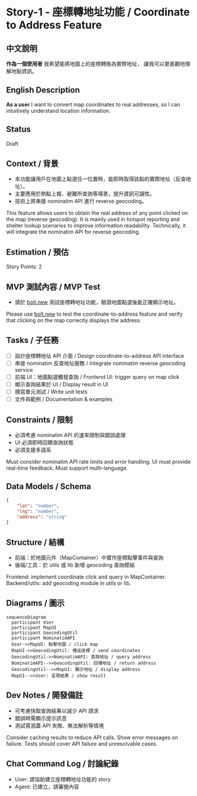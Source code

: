 # Story-1 - 座標轉地址功能 / Coordinate to Address Feature

## 中文說明

**作為一個使用者**
我希望能將地圖上的座標轉換為實際地址，
讓我可以更直觀地理解地點資訊。

## English Description

**As a user**
I want to convert map coordinates to real addresses,
so I can intuitively understand location information.

## Status

Draft

## Context / 背景

-   本功能讓用戶在地圖上點選任一位置時，能即時取得該點的實際地址（反查地址）。
-   主要應用於熱點上報、避難所查詢等場景，提升資訊可讀性。
-   技術上將串接 nominatim API 進行 reverse geocoding。

This feature allows users to obtain the real address of any point clicked on the map (reverse geocoding). It is mainly used in hotspot reporting and shelter lookup scenarios to improve information readability. Technically, it will integrate the nominatim API for reverse geocoding.

## Estimation / 預估

Story Points: 2

## MVP 測試內容 / MVP Test

-   請於 [bolt.new](https://bolt.new) 測試座標轉地址功能，驗證地圖點選後能正確顯示地址。

Please use [bolt.new](https://bolt.new) to test the coordinate-to-address feature and verify that clicking on the map correctly displays the address.

## Tasks / 子任務

-   [ ] 設計座標轉地址 API 介面 / Design coordinate-to-address API interface
-   [ ] 串接 nominatim 反查地址服務 / Integrate nominatim reverse geocoding service
-   [ ] 前端 UI：地圖點選觸發查詢 / Frontend UI: trigger query on map click
-   [ ] 顯示查詢結果於 UI / Display result in UI
-   [ ] 撰寫單元測試 / Write unit tests
-   [ ] 文件與範例 / Documentation & examples

## Constraints / 限制

-   必須考慮 nominatim API 的速率限制與錯誤處理
-   UI 必須即時回饋查詢狀態
-   必須支援多語系

Must consider nominatim API rate limits and error handling. UI must provide real-time feedback. Must support multi-language.

## Data Models / Schema

```json
{
    "lat": "number",
    "lng": "number",
    "address": "string"
}
```

## Structure / 結構

-   前端：於地圖元件（MapContainer）中實作座標點擊事件與查詢
-   後端/工具：於 utils 或 lib 新增 geocoding 查詢模組

Frontend: implement coordinate click and query in MapContainer. Backend/utils: add geocoding module in utils or lib.

## Diagrams / 圖示

```mermaid
sequenceDiagram
  participant User
  participant MapUI
  participant GeocodingUtil
  participant NominatimAPI
  User->>MapUI: 點擊地圖 / click map
  MapUI->>GeocodingUtil: 傳送座標 / send coordinates
  GeocodingUtil->>NominatimAPI: 查詢地址 / query address
  NominatimAPI-->>GeocodingUtil: 回傳地址 / return address
  GeocodingUtil-->>MapUI: 顯示地址 / display address
  MapUI-->>User: 呈現結果 / show result
```

## Dev Notes / 開發備註

-   可考慮快取查詢結果以減少 API 請求
-   錯誤時需顯示提示訊息
-   測試需涵蓋 API 失敗、無法解析等情境

Consider caching results to reduce API calls. Show error messages on failure. Tests should cover API failure and unresolvable cases.

## Chat Command Log / 討論紀錄

-   User: 請協助建立座標轉地址功能的 story
-   Agent: 已建立，請審閱內容
